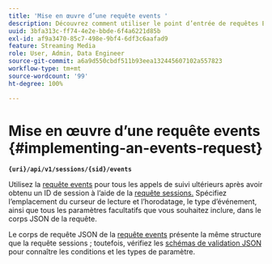 ```yaml
---
title: 'Mise en œuvre d’une requête events '
description: Découvrez comment utiliser le point d’entrée de requêtes Events pour tous les appels de suivi ultérieurs à l’obtention d’un ID de session
uuid: 3bfa313c-ff74-4e2e-bbde-6f4a6221d85b
exl-id: af9a3470-85c7-498e-9bf4-6df3c6aafad9
feature: Streaming Media
role: User, Admin, Data Engineer
source-git-commit: a6a9d550cbdf511b93eea132445607102a557823
workflow-type: tm+mt
source-wordcount: '99'
ht-degree: 100%

---
```


# Mise en œuvre d’une requête events {#implementing-an-events-request}

**`{uri}/api/v1/sessions/{sid}/events`**

Utilisez la [requête events](../mc-api-ref/mc-api-events-req.md) pour tous les appels de suivi ultérieurs après avoir obtenu un ID de session à l’aide de la [requête sessions.](../mc-api-ref/mc-api-sessions-req.md) Spécifiez l’emplacement du curseur de lecture et l’horodatage, le type d’événement, ainsi que tous les paramètres facultatifs que vous souhaitez inclure, dans le corps JSON de la requête.

Le corps de requête JSON de la [requête events](../mc-api-ref/mc-api-events-req.md) présente la même structure que la requête sessions ; toutefois, vérifiez les [schémas de validation JSON](../mc-api-ref/mc-api-json-validation.md) pour connaître les conditions et les types de paramètre.

